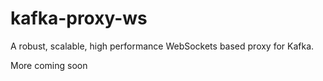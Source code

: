 # kafka-proxy-ws
A robust, scalable, high performance WebSockets based proxy for Kafka.

More coming soon

